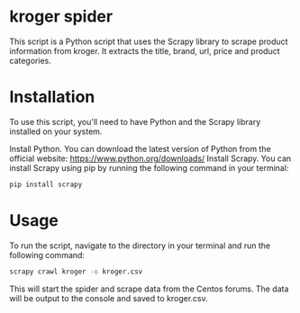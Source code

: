 # kroger spider
This script is a Python script that uses the Scrapy library to scrape product information from kroger. It extracts the title, brand, url, price and product categories.

# Installation
To use this script, you'll need to have Python and the Scrapy library installed on your system.

Install Python. You can download the latest version of Python from the official website: https://www.python.org/downloads/
Install Scrapy. You can install Scrapy using pip by running the following command in your terminal: 
```bash
pip install scrapy
```
# Usage
To run the script, navigate to the directory in your terminal and run the following command:
```bash
scrapy crawl kroger -o kroger.csv
```
This will start the spider and scrape data from the Centos forums. The data will be output to the console and saved to kroger.csv.